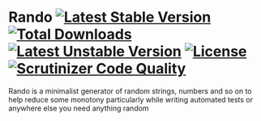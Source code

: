 # Rando [![Latest Stable Version](https://poser.pugx.org/samshal/rando/v/stable)](https://packagist.org/packages/samshal/rando) [![Total Downloads](https://poser.pugx.org/samshal/rando/downloads)](https://packagist.org/packages/samshal/rando) [![Latest Unstable Version](https://poser.pugx.org/samshal/rando/v/unstable)](https://packagist.org/packages/samshal/rando) [![License](https://poser.pugx.org/samshal/rando/license)](https://packagist.org/packages/samshal/rando) [![Scrutinizer Code Quality](https://scrutinizer-ci.com/g/Samshal/Rando/badges/quality-score.png?b=master)](https://scrutinizer-ci.com/g/Samshal/Rando/?branch=master)
Rando is a minimalist generator of random strings, numbers and so on to help reduce some monotony particularly while writing automated tests or anywhere else you need anything random

